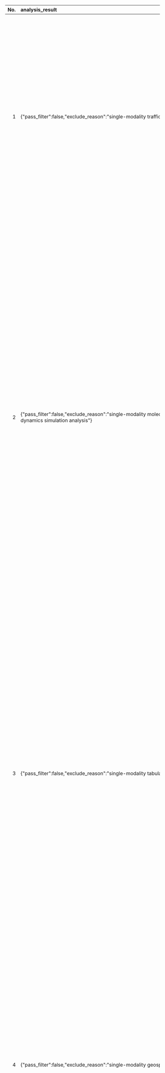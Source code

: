 |   No. |   analysis_result | title | authors | abstract | link |
|------:|:------------------|:------|:--------|:---------|:-----|
|     1 | {"pass_filter":false,"exclude_reason":"single-modality traffic data processing","raw_score":0,"norm_score":0,"reason":"Excluded: single-modality traffic data processing"} | Machine Unlearning of Traffic State Estimation and Prediction | Xin Wang, R. Tyrrell Rockafellar, Xuegang, Ban | Data-driven traffic state estimation and prediction (TSEP) relies heavily on data sources that contain sensitive information. While the abundance of data has fueled significant breakthroughs, particularly in machine learning-based methods, it also raises concerns regarding privacy, cybersecurity, and data freshness. These issues can erode public trust in intelligent transportation systems. Recently, regulations have introduced the "right to be forgotten", allowing users to request the removal of their private data from models. As machine learning models can remember old data, simply removing it from back-end databases is insufficient in such systems. To address these challenges, this study introduces a novel learning paradigm for TSEP-Machine Unlearning TSEP-which enables a trained TSEP model to selectively forget privacy-sensitive, poisoned, or outdated data. By empowering models to "unlearn," we aim to enhance the trustworthiness and reliability of data-driven traffic TSEP. | http://arxiv.org/abs/2507.17984v1 |
|     2 | {"pass_filter":false,"exclude_reason":"single-modality molecular dynamics simulation analysis","raw_score":0,"norm_score":0,"reason":"Excluded: single-modality molecular dynamics simulation analysis"} | Machine Learning Workflow for Analysis of High-Dimensional Order   Parameter Space: A Case Study of Polymer Crystallization from Molecular   Dynamics Simulations | Elyar Tourani, Brian J. Edwards, Bamin Khomami | Currently, identification of crystallization pathways in polymers is being carried out using molecular simulation-based data on a preset cut-off point on a single order parameter (OP) to define nucleated or crystallized regions. Aside from sensitivity to cut-off, each of these OPs introduces its own systematic biases. In this study, an integrated machine learning workflow is presented to accurately quantify crystallinity in polymeric systems using atomistic molecular dynamics data. Each atom is represented by a high-dimensional feature vector that combines geometric, thermodynamic-like, and symmetry-based descriptors. Low dimensional embeddings are employed to expose latent structural fingerprints within atomic environments. Subsequently, unsupervised clustering on the embeddings identified crystalline and amorphous atoms with high fidelity. After generating high quality labels with multidimensional data, we use supervised learning techniques to identify a minimal set of order parameters that can fully capture this label. Various tests were conducted to reduce the feature set, demonstrating that using only three order parameters is sufficient to recreate the crystallization labels. Based on these observed OPs, the crystallinity index (C-index) is defined as the logistic regression model's probability of crystallinity, remaining bimodal throughout the process and achieving over 0.98 classification performance (AUC). Notably, a model trained on one or a few snapshots enables efficient on-the-fly computation of crystallinity. Lastly, we demonstrate how the optimal C-index fit evolves during various stages of crystallization, supporting the hypothesis that entropy dominates early nucleation, while symmetry gains relevance later. This workflow provides a data-driven strategy for OP selection and a metric to monitor structural transformations in large-scale polymer simulations. | http://arxiv.org/abs/2507.17980v1 |
|     3 | {"pass_filter":false,"exclude_reason":"single-modality tabular learning","raw_score":0,"norm_score":0,"reason":"Excluded: single-modality tabular learning"} | SIFOTL: A Principled, Statistically-Informed Fidelity-Optimization   Method for Tabular Learning | Shubham Mohole, Sainyam Galhotra | Identifying the factors driving data shifts in tabular datasets is a significant challenge for analysis and decision support systems, especially those focusing on healthcare. Privacy rules restrict data access, and noise from complex processes hinders analysis. To address this challenge, we propose SIFOTL (Statistically-Informed Fidelity-Optimization Method for Tabular Learning) that (i) extracts privacy-compliant data summary statistics, (ii) employs twin XGBoost models to disentangle intervention signals from noise with assistance from LLMs, and (iii) merges XGBoost outputs via a Pareto-weighted decision tree to identify interpretable segments responsible for the shift. Unlike existing analyses which may ignore noise or require full data access for LLM-based analysis, SIFOTL addresses both challenges using only privacy-safe summary statistics. Demonstrating its real-world efficacy, for a MEPS panel dataset mimicking a new Medicare drug subsidy, SIFOTL achieves an F1 score of 0.85, substantially outperforming BigQuery Contribution Analysis (F1=0.46) and statistical tests (F1=0.20) in identifying the segment receiving the subsidy. Furthermore, across 18 diverse EHR datasets generated based on Synthea ABM, SIFOTL sustains F1 scores of 0.86-0.96 without noise and >= 0.75 even with injected observational noise, whereas baseline average F1 scores range from 0.19-0.67 under the same tests. SIFOTL, therefore, provides an interpretable, privacy-conscious workflow that is empirically robust to observational noise. | http://arxiv.org/abs/2507.17979v1 |
|     4 | {"pass_filter":false,"exclude_reason":"single-modality geospatial tabular data","raw_score":0,"norm_score":0,"reason":"Excluded: single-modality geospatial tabular data"} | Improving the Computational Efficiency and Explainability of   GeoAggregator | Rui Deng, Ziqi Li, Mingshu Wang | Accurate modeling and explaining geospatial tabular data (GTD) are critical for understanding geospatial phenomena and their underlying processes. Recent work has proposed a novel transformer-based deep learning model named GeoAggregator (GA) for this purpose, and has demonstrated that it outperforms other statistical and machine learning approaches. In this short paper, we further improve GA by 1) developing an optimized pipeline that accelerates the dataloading process and streamlines the forward pass of GA to achieve better computational efficiency; and 2) incorporating a model ensembling strategy and a post-hoc model explanation function based on the GeoShapley framework to enhance model explainability. We validate the functionality and efficiency of the proposed strategies by applying the improved GA model to synthetic datasets. Experimental results show that our implementation improves the prediction accuracy and inference speed of GA compared to the original implementation. Moreover, explanation experiments indicate that GA can effectively captures the inherent spatial effects in the designed synthetic dataset. The complete pipeline has been made publicly available for community use (https://github.com/ruid7181/GA-sklearn). | http://arxiv.org/abs/2507.17977v1 |
|     5 | {"pass_filter":true,"exclude_reason":"","core_features":{"multi_modal":1,"large_scale":0,"unified_framework":1,"novel_paradigm":1},"plus_features":{"new_benchmark":0,"sota":0,"fusion_arch":1,"real_world_app":1,"reasoning_planning":0,"scaling_modalities":0,"open_source":0},"raw_score":8,"norm_score":8,"reason":"满足多模态、统一框架和新颖范式三大核心特征，并在融合架构与真实应用方面表现突出。"} | Zero-Shot Dynamic Concept Personalization with Grid-Based LoRA | Rameen Abdal, Or Patashnik, Ekaterina Deyneka, Hao Chen, Aliaksandr Siarohin, Sergey Tulyakov, Daniel Cohen-Or, Kfir Aberman | Recent advances in text-to-video generation have enabled high-quality synthesis from text and image prompts. While the personalization of dynamic concepts, which capture subject-specific appearance and motion from a single video, is now feasible, most existing methods require per-instance fine-tuning, limiting scalability. We introduce a fully zero-shot framework for dynamic concept personalization in text-to-video models. Our method leverages structured 2x2 video grids that spatially organize input and output pairs, enabling the training of lightweight Grid-LoRA adapters for editing and composition within these grids. At inference, a dedicated Grid Fill module completes partially observed layouts, producing temporally coherent and identity preserving outputs. Once trained, the entire system operates in a single forward pass, generalizing to previously unseen dynamic concepts without any test-time optimization. Extensive experiments demonstrate high-quality and consistent results across a wide range of subjects beyond trained concepts and editing scenarios. | http://arxiv.org/abs/2507.17963v1 |
